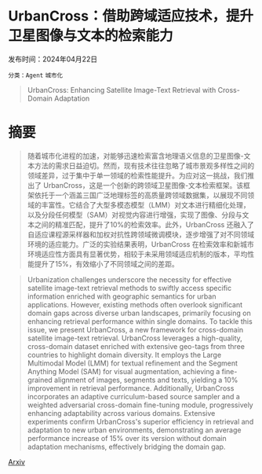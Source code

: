 # UrbanCross：借助跨域适应技术，提升卫星图像与文本的检索能力

发布时间：2024年04月22日

`分类：Agent` `城市化`

> UrbanCross: Enhancing Satellite Image-Text Retrieval with Cross-Domain Adaptation

# 摘要

> 随着城市化进程的加速，对能够迅速检索富含地理语义信息的卫星图像-文本方法的需求日益迫切。然而，现有技术往往忽略了城市景观多样性之间的领域差异，过于集中于单一领域的检索性能提升。为应对这一挑战，我们推出了 UrbanCross，这是一个创新的跨领域卫星图像-文本检索框架。该框架依托于一个涵盖三国广泛地理标签的高质量跨领域数据集，以展现不同领域的丰富性。它结合了大型多模态模型（LMM）对文本进行精细化处理，以及分段任何模型（SAM）对视觉内容进行增强，实现了图像、分段与文本之间的精准匹配，提升了10%的检索效率。此外，UrbanCross 还融入了自适应课程源采样器和加权对抗性跨领域微调模块，逐步增强了对不同领域环境的适应能力。广泛的实验结果表明，UrbanCross 在检索效率和新城市环境适应性方面具有显著优势，相较于未采用领域适应机制的版本，平均性能提升了15%，有效缩小了不同领域之间的差距。

> Urbanization challenges underscore the necessity for effective satellite image-text retrieval methods to swiftly access specific information enriched with geographic semantics for urban applications. However, existing methods often overlook significant domain gaps across diverse urban landscapes, primarily focusing on enhancing retrieval performance within single domains. To tackle this issue, we present UrbanCross, a new framework for cross-domain satellite image-text retrieval. UrbanCross leverages a high-quality, cross-domain dataset enriched with extensive geo-tags from three countries to highlight domain diversity. It employs the Large Multimodal Model (LMM) for textual refinement and the Segment Anything Model (SAM) for visual augmentation, achieving a fine-grained alignment of images, segments and texts, yielding a 10% improvement in retrieval performance. Additionally, UrbanCross incorporates an adaptive curriculum-based source sampler and a weighted adversarial cross-domain fine-tuning module, progressively enhancing adaptability across various domains. Extensive experiments confirm UrbanCross's superior efficiency in retrieval and adaptation to new urban environments, demonstrating an average performance increase of 15% over its version without domain adaptation mechanisms, effectively bridging the domain gap.

[Arxiv](https://arxiv.org/abs/2404.14241)